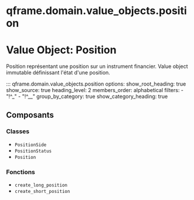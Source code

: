 # qframe.domain.value_objects.position


Value Object: Position
====================

Position représentant une position sur un instrument financier.
Value object immutable définissant l'état d'une position.


::: qframe.domain.value_objects.position
    options:
      show_root_heading: true
      show_source: true
      heading_level: 2
      members_order: alphabetical
      filters:
        - "!^_"
        - "!^__"
      group_by_category: true
      show_category_heading: true

## Composants

### Classes

- `PositionSide`
- `PositionStatus`
- `Position`

### Fonctions

- `create_long_position`
- `create_short_position`


